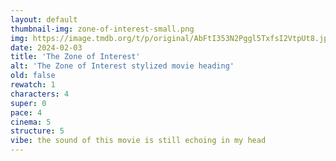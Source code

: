 ```yaml
---
layout: default
thumbnail-img: zone-of-interest-small.png
img: https://image.tmdb.org/t/p/original/AbFtI353N2Pggl5TxfsI2VtpUt8.jpg
date: 2024-02-03
title: 'The Zone of Interest'
alt: 'The Zone of Interest stylized movie heading'
old: false
rewatch: 1
characters: 4
super: 0
pace: 4
cinema: 5
structure: 5
vibe: the sound of this movie is still echoing in my head
---
```

